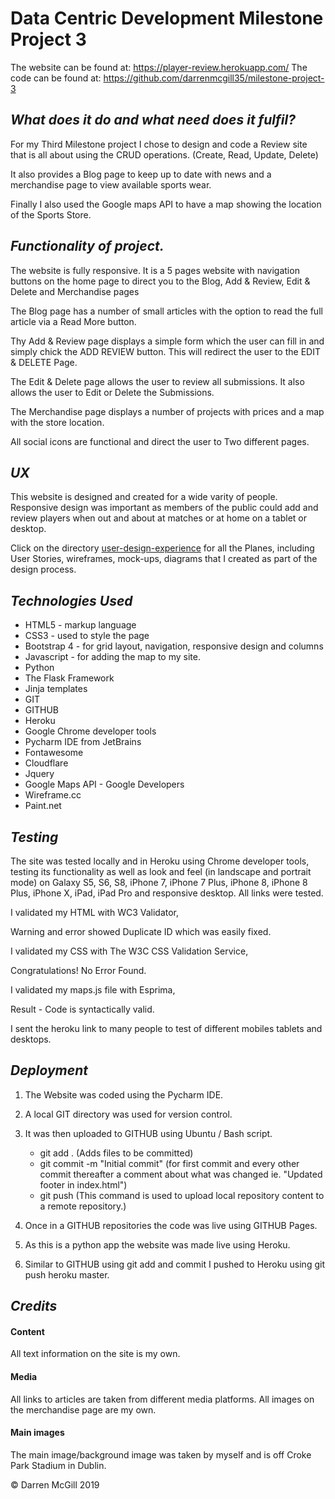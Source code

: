# **Data Centric Development Milestone Project 3**

The website can be found at: https://player-review.herokuapp.com/
The code can be found at: https://github.com/darrenmcgill35/milestone-project-3

## *What does it do and what need does it fulfil?*

For my Third Milestone project I chose to design and code a Review site that is all 
about using the CRUD operations. (Create, Read, Update, Delete)

It also provides a Blog page to keep up to date with news and a merchandise page to view available sports wear. 

Finally I also used the Google maps API to have a map showing the location of the Sports Store. 


## *Functionality of project.*

The website is fully responsive. It is a 5 pages website with navigation buttons on the home page to 
direct you to the Blog, Add & Review, Edit & Delete and Merchandise pages  

The Blog page has a number of small articles with the option to read the full article via a Read More button.

Thy Add & Review page displays a simple form which the user can fill in and simply chick the ADD REVIEW button. 
This will redirect the user to the EDIT & DELETE Page. 

The Edit & Delete page allows the user to review all submissions. It also allows the user to Edit or Delete the 
Submissions.

The Merchandise page displays a number of projects with prices and a map with the store location. 

All social icons are functional and direct the user to Two different pages. 


## *UX*

This website is designed and created for a wide varity of people.
Responsive design was important as members of the public could add and review players 
when out and about at matches or at home on a tablet or desktop.  

Click on the directory [user-design-experience](https://github.com/darrenmcgill35/milestone-project-3/tree/master/static/user-design-experience) for all the Planes, 
including User Stories, wireframes, mock-ups, diagrams that I created as part 
of the design process.


## *Technologies Used*

* HTML5 - markup language
* CSS3 - used to style the page
* Bootstrap 4 - for grid layout, navigation, responsive design and columns
* Javascript - for adding the map to my site. 
* Python
* The Flask Framework
* Jinja templates
* GIT
* GITHUB
* Heroku
* Google Chrome developer tools
* Pycharm IDE from JetBrains
* Fontawesome
* Cloudflare
* Jquery
* Google Maps API - Google Developers
* Wireframe.cc
* Paint.net


## *Testing*

The site was tested locally and in Heroku using Chrome developer tools, 
testing its functionality as well as look and feel
(in landscape and portrait mode) on Galaxy S5, S6, S8, iPhone 7, iPhone 7 Plus, 
iPhone 8, iPhone 8 Plus, iPhone X, iPad, iPad Pro and responsive desktop. 
All links were tested. 

I validated my HTML with WC3 Validator, 

Warning and error showed Duplicate ID which was easily fixed. 

I validated my CSS with The W3C CSS Validation Service,

Congratulations! No Error Found.

I validated my maps.js file with Esprima,

Result - Code is syntactically valid.

I sent the heroku link to many people to test of different mobiles tablets and desktops.  


## *Deployment*

1. The Website was coded using the Pycharm IDE. 
1. A local GIT directory was used for version control. 
1. It was then uploaded to GITHUB using Ubuntu / Bash script. 
    * git add . (Adds files to be committed)
    * git commit -m "Initial commit" (for first commit and every other commit 
      thereafter a comment about what was changed ie. 
      "Updated footer in index.html")
    * git push (This command is used to upload local repository content
      to a remote repository.)
    
1. Once in a GITHUB repositories the code was live using GITHUB Pages. 

1. As this is a python app the website was made live using Heroku.
1. Similar to GITHUB using git add and commit I pushed to Heroku using 
git push heroku master. 

## *Credits*

#### Content
All text information on the site is my own.
    
#### Media
All links to articles are taken from different media platforms.
All images on the merchandise page are my own.
    
#### Main images
The main image/background image was taken by myself and is off 
Croke Park Stadium in Dublin.

    
© Darren McGill 2019
